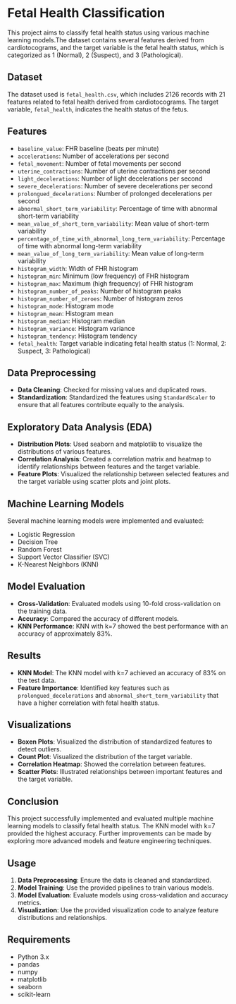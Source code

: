 # Fetal Health Classification

This project aims to classify fetal health status using various machine learning models.The dataset contains several features derived from cardiotocograms, and the target variable is the fetal health status, which is categorized as 1 (Normal), 2 (Suspect), and 3 (Pathological). 

## Dataset

The dataset used is `fetal_health.csv`, which includes 2126 records with 21 features related to fetal health derived from cardiotocograms. The target variable, `fetal_health`, indicates the health status of the fetus.

## Features
- `baseline_value`: FHR baseline (beats per minute) 
- `accelerations`: Number of accelerations per second
- `fetal_movement`: Number of fetal movements per second
- `uterine_contractions`: Number of uterine contractions per second
- `light_decelerations`: Number of light decelerations per second
- `severe_decelerations`: Number of severe decelerations per second
- `prolongued_decelerations`: Number of prolonged decelerations per second
- `abnormal_short_term_variability`: Percentage of time with abnormal short-term variability
- `mean_value_of_short_term_variability`: Mean value of short-term variability
- `percentage_of_time_with_abnormal_long_term_variability`: Percentage of time with abnormal long-term variability
- `mean_value_of_long_term_variability`: Mean value of long-term variability
- `histogram_width`: Width of FHR histogram
- `histogram_min`: Minimum (low frequency) of FHR histogram
- `histogram_max`: Maximum (high frequency) of FHR histogram
- `histogram_number_of_peaks`: Number of histogram peaks
- `histogram_number_of_zeroes`: Number of histogram zeros
- `histogram_mode`: Histogram mode
- `histogram_mean`: Histogram mean
- `histogram_median`: Histogram median
- `histogram_variance`: Histogram variance
- `histogram_tendency`: Histogram tendency
- `fetal_health`: Target variable indicating fetal health status (1: Normal, 2: Suspect, 3: Pathological)

## Data Preprocessing

- **Data Cleaning**: Checked for missing values and duplicated rows.
- **Standardization**: Standardized the features using `StandardScaler` to ensure that all features contribute equally to the analysis.

## Exploratory Data Analysis (EDA)

- **Distribution Plots**: Used seaborn and matplotlib to visualize the distributions of various features.
- **Correlation Analysis**: Created a correlation matrix and heatmap to identify relationships between features and the target variable.
- **Feature Plots**: Visualized the relationship between selected features and the target variable using scatter plots and joint plots.

## Machine Learning Models

Several machine learning models were implemented and evaluated:
- Logistic Regression
- Decision Tree
- Random Forest
- Support Vector Classifier (SVC)
- K-Nearest Neighbors (KNN)

## Model Evaluation

- **Cross-Validation**: Evaluated models using 10-fold cross-validation on the training data.
- **Accuracy**: Compared the accuracy of different models.
- **KNN Performance**: KNN with k=7 showed the best performance with an accuracy of approximately 83%.

## Results

- **KNN Model**: The KNN model with k=7 achieved an accuracy of 83% on the test data.
- **Feature Importance**: Identified key features such as `prolongued_decelerations` and `abnormal_short_term_variability` that have a higher correlation with fetal health status.

## Visualizations

- **Boxen Plots**: Visualized the distribution of standardized features to detect outliers.
- **Count Plot**: Visualized the distribution of the target variable.
- **Correlation Heatmap**: Showed the correlation between features.
- **Scatter Plots**: Illustrated relationships between important features and the target variable.

## Conclusion

This project successfully implemented and evaluated multiple machine learning models to classify fetal health status. The KNN model with k=7 provided the highest accuracy. Further improvements can be made by exploring more advanced models and feature engineering techniques.

## Usage

1. **Data Preprocessing**: Ensure the data is cleaned and standardized.
2. **Model Training**: Use the provided pipelines to train various models.
3. **Model Evaluation**: Evaluate models using cross-validation and accuracy metrics.
4. **Visualization**: Use the provided visualization code to analyze feature distributions and relationships.

## Requirements

- Python 3.x
- pandas
- numpy
- matplotlib
- seaborn
- scikit-learn
```
